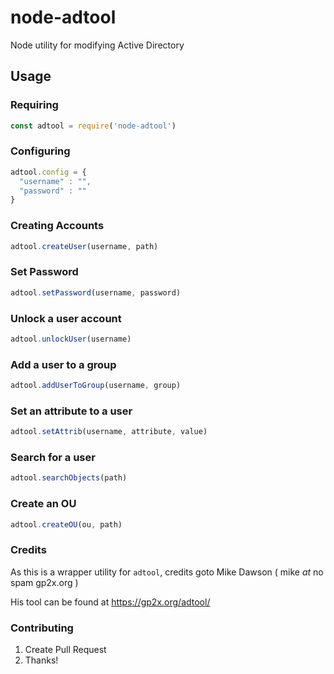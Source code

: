 # node-adtool

Node utility for modifying Active Directory



## Usage

### Requiring

```js
const adtool = require('node-adtool')
```


### Configuring

```js
adtool.config = {
  "username" : "",
  "password" : ""
}
```


### Creating Accounts

```js
adtool.createUser(username, path)
```

### Set Password

```js
adtool.setPassword(username, password)
```


### Unlock a user account

```js
adtool.unlockUser(username)
```


### Add a user to a group

```js
adtool.addUserToGroup(username, group)
```


### Set an attribute to a user

```js
adtool.setAttrib(username, attribute, value)
```


### Search for a user

```js
adtool.searchObjects(path)
```


### Create an OU

```js
adtool.createOU(ou, path)
```



### Credits


As this is a wrapper utility for `adtool`, credits goto Mike Dawson ( mike _at_ no spam gp2x.org )

His tool can be found at https://gp2x.org/adtool/




### Contributing

1. Create Pull Request
2. Thanks!


